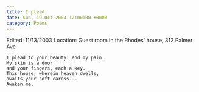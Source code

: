 ```yaml
---
title: I plead
date: Sun, 19 Oct 2003 12:00:00 +0000
category: Poems
---
```


Edited: 11/13/2003
Location: Guest room in the Rhodes' house, 312 Palmer Ave

    I plead to your beauty: end my pain.  
    My skin is a door  
    and your fingers, each a key.  
    This house, wherein heaven dwells,  
    awaits your soft caress...  
    Awaken me.


